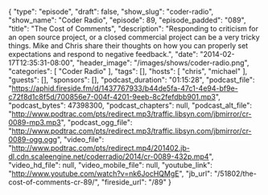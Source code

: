 {
  "type": "episode",
  "draft": false,
  "show_slug": "coder-radio",
  "show_name": "Coder Radio",
  "episode": 89,
  "episode_padded": "089",
  "title": "The Cost of Comments",
  "description": "Responding to criticism for an open source project, or a closed commercial project can be a very tricky things. Mike and Chris share their thoughts on how you can properly set expectations and respond to negative feedback.",
  "date": "2014-02-17T12:35:31-08:00",
  "header_image": "/images/shows/coder-radio.png",
  "categories": [
    "Coder Radio"
  ],
  "tags": [],
  "hosts": [
    "chris",
    "michael"
  ],
  "guests": [],
  "sponsors": [],
  "podcast_duration": "01:15:28",
  "podcast_file": "https://aphid.fireside.fm/d/1437767933/b44de5fa-47c1-4e94-bf9e-c72f8d1c8f5d/700856e7-004f-4201-9eeb-8c2fefdbb901.mp3",
  "podcast_bytes": 47398300,
  "podcast_chapters": null,
  "podcast_alt_file": "http://www.podtrac.com/pts/redirect.mp3/traffic.libsyn.com/jbmirror/cr-0089-mp3.mp3",
  "podcast_ogg_file": "http://www.podtrac.com/pts/redirect.mp3/traffic.libsyn.com/jbmirror/cr-0089-ogg.ogg",
  "video_file": "http://www.podtrac.com/pts/redirect.mp4/201402.jb-dl.cdn.scaleengine.net/coderradio/2014/cr-0089-432p.mp4",
  "video_hd_file": null,
  "video_mobile_file": null,
  "youtube_link": "http://www.youtube.com/watch?v=nk6JocHQMgE",
  "jb_url": "/51802/the-cost-of-comments-cr-89/",
  "fireside_url": "/89"
}

